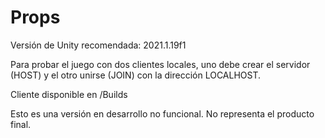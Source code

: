 # Props
 
Versión de Unity recomendada: 2021.1.19f1

Para probar el juego con dos clientes locales, uno debe crear el servidor (HOST) y el otro unirse (JOIN) con la dirección LOCALHOST.

Cliente disponible en /Builds

Esto es una versión en desarrollo no funcional. No representa el producto final.
